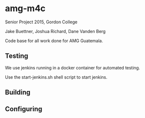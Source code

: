 # amg-m4c
Senior Project 2015, Gordon College

Jake Buettner, Joshua Richard, Dane Vanden Berg

Code base for all work done for AMG Guatemala.

## Testing
We use jenkins running in a docker container for automated testing.

Use the start-jenkins.sh shell script to start jenkins.

## Building

## Configuring